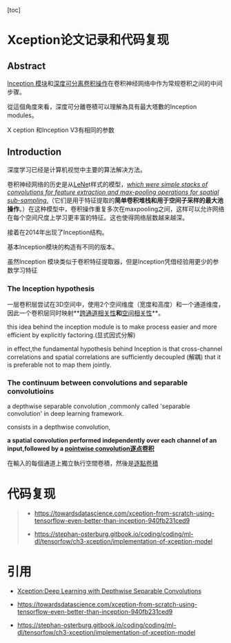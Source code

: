 [toc]



# Xception论文记录和代码复现



## Abstract

<u>Inception 模块</u>和<u>深度可分离卷积操作</u>在卷积神经网络中作为常规卷积之间的中间步骤。

從這個角度來看，深度可分離卷積可以理解為具有最大塔數的Inception modules。



X ception 和Inception V3有相同的参数



## Introduction

深度学习已经是计算机视觉中主要的算法解决方法。

卷积神经网络的历史是从[LeNe](https://zh.d2l.ai/chapter_convolutional-neural-networks/lenet.html)t样式的模型，<u>*which were simple stacks of convolutions for feature extraction and max-pooling operations for spatial sub-sampling*.</u>（它们是用于特征提取的**简单卷积堆栈和用于空间子采样的最大池操作**。）在这种模型中，卷积操作重复多次在maxpooling之间，这样可以允许网络在每个空间尺度上学习更丰富的特征。这也使得网络层数越来越深。

接着在2014年出现了Inception结构。



基本Inception模块的构造有不同的版本。

虽然Inception 模块类似于卷积特征提取器，但是Inception凭借经验用更少的参数学习特征

### The Inception hypothesis 

一层卷积层尝试在3D空间中，使用2个空间维度（宽度和高度）和一个通道维度，因此一个卷积层同时映射**<u>跨通道相关性</u>**和**<u>空间相关性</u>**。



this idea behind the inception module is to make process easier and more efficient by explicitly factoring.(显式因式分解)



in effect,the fundamental hypothesis behind Inception is that cross-channel correlations and spatial correlations are sufficiently decoupled (解耦) that it is preferable not to map them jointly.



### The continuum between convolutions and separable convolutioins

a depthwise separable convolution ,commonly called 'separable convolution' in deep learning framework.

consists in a depthwise convolution, 

**a spatial convolution performed independently over each channel of an input,followed by a <u>pointwise convolution逐点卷积</u>**

在輸入的每個通道上獨立執行空間卷積，然後是<u>逐點卷積</u>



# 代码复现

> - https://towardsdatascience.com/xception-from-scratch-using-tensorflow-even-better-than-inception-940fb231ced9
>
> - https://stephan-osterburg.gitbook.io/coding/coding/ml-dl/tensorfow/ch3-xception/implementation-of-xception-model

# 引用

- [Xception:Deep Learning with Depthwise Separable Convolutions](https://arxiv.org/pdf/1610.02357.pdf)

- https://towardsdatascience.com/xception-from-scratch-using-tensorflow-even-better-than-inception-940fb231ced9

- https://stephan-osterburg.gitbook.io/coding/coding/ml-dl/tensorfow/ch3-xception/implementation-of-xception-model
